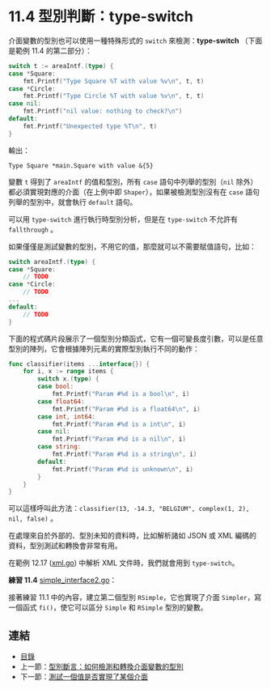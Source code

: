 # 11.4 型別判斷：type-switch

介面變數的型別也可以使用一種特殊形式的 `switch` 來檢測：**type-switch** （下面是範例 11.4 的第二部分）：

```go
switch t := areaIntf.(type) {
case *Square:
	fmt.Printf("Type Square %T with value %v\n", t, t)
case *Circle:
	fmt.Printf("Type Circle %T with value %v\n", t, t)
case nil:
	fmt.Printf("nil value: nothing to check?\n")
default:
	fmt.Printf("Unexpected type %T\n", t)
}
```

輸出：

    Type Square *main.Square with value &{5}

變數 `t` 得到了 `areaIntf` 的值和型別，所有 `case` 語句中列舉的型別（`nil` 除外）都必須實現對應的介面（在上例中即 `Shaper`），如果被檢測型別沒有在 `case` 語句列舉的型別中，就會執行 `default` 語句。

可以用 `type-switch` 進行執行時型別分析，但是在 `type-switch` 不允許有 `fallthrough` 。

如果僅僅是測試變數的型別，不用它的值，那麼就可以不需要賦值語句，比如：

```go
switch areaIntf.(type) {
case *Square:
	// TODO
case *Circle:
	// TODO
...
default:
	// TODO
}
```

下面的程式碼片段展示了一個型別分類函式，它有一個可變長度引數，可以是任意型別的陣列，它會根據陣列元素的實際型別執行不同的動作：

```go
func classifier(items ...interface{}) {
	for i, x := range items {
		switch x.(type) {
		case bool:
			fmt.Printf("Param #%d is a bool\n", i)
		case float64:
			fmt.Printf("Param #%d is a float64\n", i)
		case int, int64:
			fmt.Printf("Param #%d is a int\n", i)
		case nil:
			fmt.Printf("Param #%d is a nil\n", i)
		case string:
			fmt.Printf("Param #%d is a string\n", i)
		default:
			fmt.Printf("Param #%d is unknown\n", i)
		}
	}
}
```

可以這樣呼叫此方法：`classifier(13, -14.3, "BELGIUM", complex(1, 2), nil, false)` 。

在處理來自於外部的、型別未知的資料時，比如解析諸如 JSON 或 XML 編碼的資料，型別測試和轉換會非常有用。

在範例 12.17 ([xml.go](examples/chapter_12/xml.go)) 中解析 XML 文件時，我們就會用到 `type-switch`。

**練習 11.4** [simple_interface2.go](exercises/chapter_11/simple_interface2.go)：

接著練習 11.1 中的內容，建立第二個型別 `RSimple`，它也實現了介面 `Simpler`，寫一個函式 `fi()`，使它可以區分 `Simple` 和 `RSimple` 型別的變數。

## 連結

- [目錄](directory.md)
- 上一節：[型別斷言：如何檢測和轉換介面變數的型別](11.3.md)
- 下一節：[測試一個值是否實現了某個介面](11.5.md)
